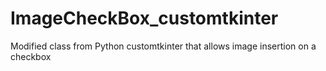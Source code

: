 # ImageCheckBox_customtkinter
Modified class from Python customtkinter that allows image insertion on a checkbox
